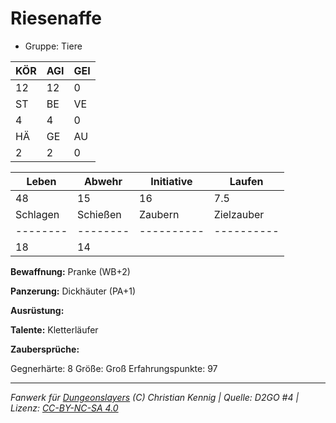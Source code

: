 # Riesenaffe  
- Gruppe: Tiere  

| KÖR | AGI | GEI |  
| --- | --- | --- |  
| 12  | 12  | 0   |
| ST  | BE  | VE  |  
| 4   | 4   | 0   |
| HÄ  | GE  | AU  |  
| 2   | 2   | 0   |


| Leben    | Abwehr   | Initiative | Laufen     |
| -------- | -------- | ---------- | ---------- |
| 48       | 15       | 16         | 7.5        |
| Schlagen | Schießen | Zaubern    | Zielzauber |
| -------- | -------- | ---------- | ---------- |
| 18       | 14       |            |            |

**Bewaffnung:**
Pranke (WB+2)

**Panzerung:**
Dickhäuter (PA+1)

**Ausrüstung:**


**Talente:**
Kletterläufer

**Zaubersprüche:**


Gegnerhärte: 8
Größe: Groß
Erfahrungspunkte: 97



___
*Fanwerk für [Dungeonslayers](https://www.dungeonslayers.net/) (C) Christian Kennig | Quelle: D2GO #4 | Lizenz: [CC-BY-NC-SA 4.0](https://creativecommons.org/licenses/by-nc-sa/4.0/deed.de)*